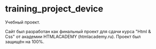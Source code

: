 # training_project_device
Учебный проект.

Сайт был разработан как финальный проект для сдачи курса "Html & Css" от академии HTMLACADEMY (htmlacademy.ru).
Проект был защищён на 100%.
